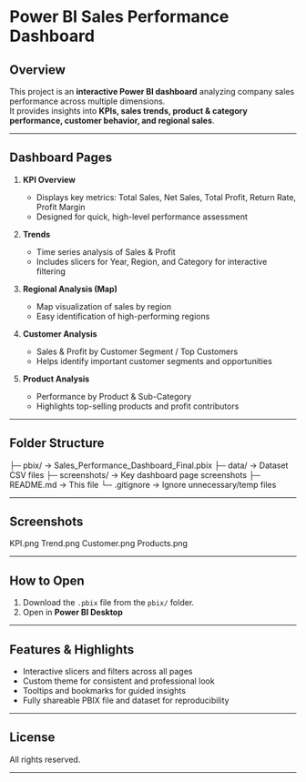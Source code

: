 # Power BI Sales Performance Dashboard

## Overview
This project is an **interactive Power BI dashboard** analyzing company sales performance across multiple dimensions.  
It provides insights into **KPIs, sales trends, product & category performance, customer behavior, and regional sales**.

---

## Dashboard Pages

1. **KPI Overview**  
   - Displays key metrics: Total Sales, Net Sales, Total Profit, Return Rate, Profit Margin  
   - Designed for quick, high-level performance assessment  

2. **Trends**  
   - Time series analysis of Sales & Profit  
   - Includes slicers for Year, Region, and Category for interactive filtering  

3. **Regional Analysis (Map)**  
   - Map visualization of sales by region  
   - Easy identification of high-performing regions  

4. **Customer Analysis**  
   - Sales & Profit by Customer Segment / Top Customers  
   - Helps identify important customer segments and opportunities  

5. **Product Analysis**  
   - Performance by Product & Sub-Category  
   - Highlights top-selling products and profit contributors  

---

## Folder Structure
├─ pbix/ → Sales_Performance_Dashboard_Final.pbix
├─ data/ → Dataset CSV files
├─ screenshots/ → Key dashboard page screenshots
├─ README.md → This file
└─ .gitignore → Ignore unnecessary/temp files

---

## Screenshots
KPI.png
Trend.png
Customer.png
Products.png


---

## How to Open
1. Download the `.pbix` file from the `pbix/` folder.  
2. Open in **Power BI Desktop**  

---

## Features & Highlights
- Interactive slicers and filters across all pages  
- Custom theme for consistent and professional look  
- Tooltips and bookmarks for guided insights  
- Fully shareable PBIX file and dataset for reproducibility  

---

## License
All rights reserved.  

---
